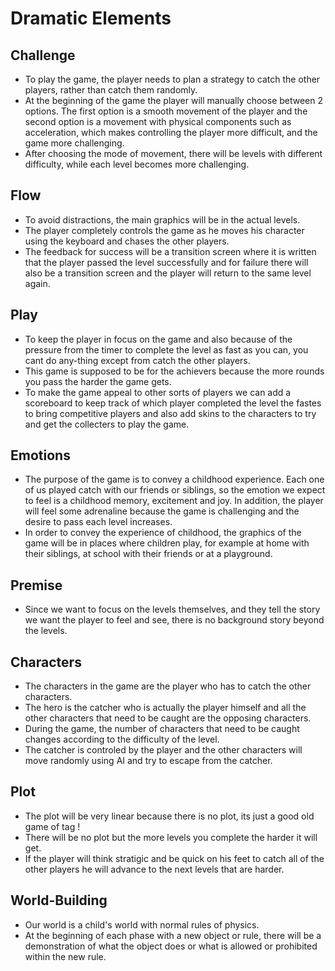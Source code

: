 # Dramatic Elements

## Challenge
* To play the game, the player needs to plan a strategy to catch the other players, rather than catch them randomly.
* At the beginning of the game the player will manually choose between 2 options. The first option is a smooth movement of the player and the second option is a movement with physical components such as acceleration, which makes controlling the player more difficult, and the game more challenging.
* After choosing the mode of movement, there will be levels with different difficulty, while each level becomes more challenging.

## Flow
* To avoid distractions, the main graphics will be in the actual levels.
* The player completely controls the game as he moves his character using the keyboard and chases the other players.
* The feedback for success will be a transition screen where it is written that the player passed the level successfully and for failure there will also be a transition screen and the player will return to the same level again.

## Play
* To keep the player in focus on the game and also because of the pressure from the timer to complete the level as fast as you can, you cant do any-thing except from catch the other players.
* This game is supposed to be for the achievers because the more rounds you pass the harder the game gets.
* To make the game appeal to other sorts of players we can add a scoreboard to keep track of which player completed the level the fastes to bring competitive players and also add skins to the characters to try and get the collecters to play the game.

## Emotions
* The purpose of the game is to convey a childhood experience. Each one of us played catch with our friends or siblings, so the emotion we expect to feel is a childhood memory, excitement and joy. In addition, the player will feel some adrenaline because the game is challenging and the desire to pass each level increases.
* In order to convey the experience of childhood, the graphics of the game will be in places where children play, for example at home with their siblings, at school with their friends or at a playground.

## Premise
* Since we want to focus on the levels themselves, and they tell the story we want the player to feel and see, there is no background story beyond the levels.

## Characters
* The characters in the game are the player who has to catch the other characters.
* The hero is the catcher who is actually the player himself and all the other characters that need to be caught are the opposing characters.
* During the game, the number of characters that need to be caught changes according to the difficulty of the level.
* The catcher is controled by the player and the other characters will move randomly using AI and try to escape from the catcher.

## Plot
* The plot will be very linear because there is no plot, its just a good old game of tag !
* There will be no plot but the more levels you complete the harder it will get.
* If the player will think stratigic and be quick on his feet to catch all of the other players he will advance to the next levels that are harder.

## World-Building
* Our world is a child's world with normal rules of physics.
* At the beginning of each phase with a new object or rule, there will be a demonstration of what the object does or what is allowed or prohibited within the new rule.
